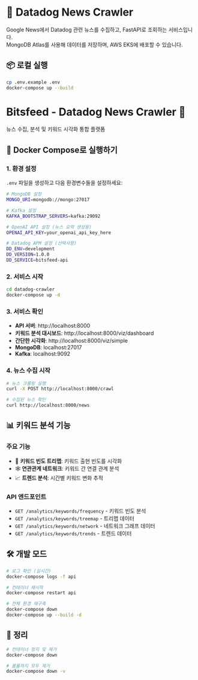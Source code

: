 # 📰 Datadog News Crawler

<!-- 🧪 Deploy.yml 테스트: 2024-01-20 -->

Google News에서 Datadog 관련 뉴스를 수집하고, FastAPI로 조회하는 서비스입니다.  
MongoDB Atlas를 사용해 데이터를 저장하며, AWS EKS에 배포할 수 있습니다.

## 📦 로컬 실행

```bash
cp .env.example .env
docker-compose up --build

```

# Bitsfeed - Datadog News Crawler 🚀

뉴스 수집, 분석 및 키워드 시각화 통합 플랫폼

## 🚀 Docker Compose로 실행하기

### 1. 환경 설정

`.env` 파일을 생성하고 다음 환경변수들을 설정하세요:

```bash
# MongoDB 설정
MONGO_URI=mongodb://mongo:27017

# Kafka 설정  
KAFKA_BOOTSTRAP_SERVERS=kafka:29092

# OpenAI API 설정 (뉴스 요약 생성용)
OPENAI_API_KEY=your_openai_api_key_here

# Datadog APM 설정 (선택사항)
DD_ENV=development
DD_VERSION=1.0.0
DD_SERVICE=bitsfeed-api
```

### 2. 서비스 시작

```bash
cd datadog-crawler
docker-compose up -d
```

### 3. 서비스 확인

- **API 서버**: http://localhost:8000
- **키워드 분석 대시보드**: http://localhost:8000/viz/dashboard
- **간단한 시각화**: http://localhost:8000/viz/simple
- **MongoDB**: localhost:27017
- **Kafka**: localhost:9092

### 4. 뉴스 수집 시작

```bash
# 뉴스 크롤링 실행
curl -X POST http://localhost:8000/crawl

# 수집된 뉴스 확인
curl http://localhost:8000/news
```

## 📊 키워드 분석 기능

### 주요 기능
- 🌳 **키워드 빈도 트리맵**: 키워드 출현 빈도를 시각화
- 🕸️ **연관관계 네트워크**: 키워드 간 연결 관계 분석
- 📈 **트렌드 분석**: 시간별 키워드 변화 추적

### API 엔드포인트
- `GET /analytics/keywords/frequency` - 키워드 빈도 분석
- `GET /analytics/keywords/treemap` - 트리맵 데이터
- `GET /analytics/keywords/network` - 네트워크 그래프 데이터
- `GET /analytics/keywords/trends` - 트렌드 데이터

## 🛠️ 개발 모드

```bash
# 로그 확인 (실시간)
docker-compose logs -f api

# 컨테이너 재시작
docker-compose restart api

# 전체 환경 재구축
docker-compose down
docker-compose up --build -d
```

## 🧹 정리

```bash
# 컨테이너 정지 및 제거
docker-compose down

# 볼륨까지 모두 제거
docker-compose down -v
```
